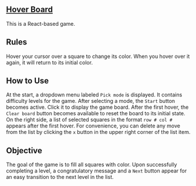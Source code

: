 ## [Hover Board](https://nataligru.github.io/hover-board/)

This is a React-based game.

## Rules

Hover your cursor over a square to change its color. When you hover over it again, it will return to its initial color.

## How to Use

At the start, a dropdown menu labeled `Pick mode` is displayed. It contains difficulty levels for the game.
After selecting a mode, the `Start` button becomes active. Click it to display the game board.
After the first hover, the `Clear board` button becomes available to reset the board to its initial state.
On the right side, a list of selected squares in the format `row # col #` appears after the first hover.
For convenience, you can delete any move from the list by clicking the `x` button in the upper right corner of the list item.

## Objective
The goal of the game is to fill all squares with color.
Upon successfully completing a level, a congratulatory message and a `Next` button appear for an easy transition to the next level in the list.

